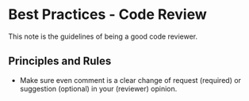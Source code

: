 # Best Practices - Code Review
This note is the guidelines of being a good code reviewer. 

##  Principles and Rules
- Make sure even comment is a clear change of request (required) or suggestion (optional) in your (reviewer) opinion.

